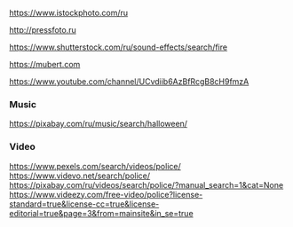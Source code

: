 https://www.istockphoto.com/ru

http://pressfoto.ru

https://www.shutterstock.com/ru/sound-effects/search/fire

https://mubert.com

https://www.youtube.com/channel/UCvdiib6AzBfRcgB8cH9fmzA

### Music
https://pixabay.com/ru/music/search/halloween/

### Video
https://www.pexels.com/search/videos/police/
<br>
https://www.videvo.net/search/police/
<br>
https://pixabay.com/ru/videos/search/police/?manual_search=1&cat=None
<br>
https://www.videezy.com/free-video/police?license-standard=true&license-cc=true&license-editorial=true&page=3&from=mainsite&in_se=true
<br>
